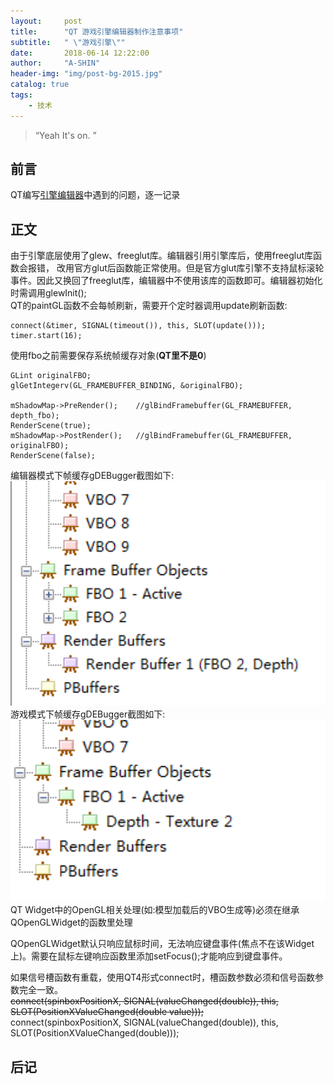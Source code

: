 ```yaml
---
layout:     post
title:      "QT 游戏引擎编辑器制作注意事项"
subtitle:   " \"游戏引擎\""
date:       2018-06-14 12:22:00
author:     "A-SHIN"
header-img: "img/post-bg-2015.jpg"
catalog: true
tags:
    - 技术
---
```


> “Yeah It's on. ”

## 前言
QT编写[引擎编辑器](https://github.com/huangx916/HXEngine)中遇到的问题，逐一记录
## 正文  
由于引擎底层使用了glew、freeglut库。编辑器引用引擎库后，使用freeglut库函数会报错，
改用官方glut后函数能正常使用。但是官方glut库引擎不支持鼠标滚轮事件。因此又换回了freeglut库，编辑器中不使用该库的函数即可。编辑器初始化时需调用glewInit();  
QT的paintGL函数不会每帧刷新，需要开个定时器调用update刷新函数:
```
connect(&timer, SIGNAL(timeout()), this, SLOT(update()));
timer.start(16);
```
使用fbo之前需要保存系统帧缓存对象(**QT里不是0**)
```
GLint originalFBO;
glGetIntegerv(GL_FRAMEBUFFER_BINDING, &originalFBO);

mShadowMap->PreRender();	//glBindFramebuffer(GL_FRAMEBUFFER, depth_fbo);
RenderScene(true);
mShadowMap->PostRender();	//glBindFramebuffer(GL_FRAMEBUFFER, originalFBO);
RenderScene(false);
```
编辑器模式下帧缓存gDEBugger截图如下:
<img class="shadow" src="/img/in-post/qtEditor/1.png" width="600"> 
游戏模式下帧缓存gDEBugger截图如下:
<img class="shadow" src="/img/in-post/qtEditor/2.png" width="600">  
QT Widget中的OpenGL相关处理(如:模型加载后的VBO生成等)必须在继承QOpenGLWidget的函数里处理  

QOpenGLWidget默认只响应鼠标时间，无法响应键盘事件(焦点不在该Widget上)。需要在鼠标左键响应函数里添加setFocus();才能响应到键盘事件。

如果信号槽函数有重载，使用QT4形式connect时，槽函数参数必须和信号函数参数完全一致。  
~~connect(spinboxPositionX, SIGNAL(valueChanged(double)), this, SLOT(PositionXValueChanged(double value)));~~  
connect(spinboxPositionX, SIGNAL(valueChanged(double)), this, SLOT(PositionXValueChanged(double)));  

## 后记



